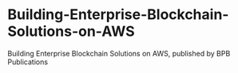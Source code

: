 # Building-Enterprise-Blockchain-Solutions-on-AWS
Building Enterprise Blockchain Solutions on AWS, published by BPB Publications
